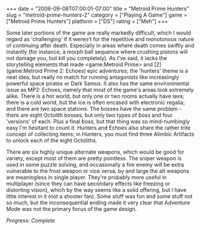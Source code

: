 +++
date = "2006-09-08T07:00:01-07:00"
title = "Metroid Prime Hunters"
slug = "metroid-prime-hunters-2"
category = ["Playing A Game"]
game = ["Metroid Prime Hunters"]
platform = ["DS"]
rating = ["Meh"]
+++

Some later portions of the game are really markedly difficult, which I would regard as 'challenging' if it weren't for the repetitive and monotonous nature of continuing after death. Especially in areas where death comes swiftly and instantly (for instance, a morph ball sequence where crushing pistons will not damage you, but kill you completely). As I've said, it lacks the storytelling elements that made <game:Metroid Prime> and [2](game:Metroid Prime 2: Echoes) epic adventures; the 'hunters' theme is a neat idea, but really no match for running antagonists like increasingly powerful space pirates or Dark Samus. It also has the same environmental issue as MP2: Echoes, namely that most of the game's areas look extremely alike. There is a hot world, but only one or two rooms actually have lava; there is a cold world, but the ice is often encased with electronic regalia; and there are two space stations. The bosses have the same problem - there are eight Octolith bosses, but only two types of boss and four 'versions' of each. Plus a final boss, but that thing was so mind-numbingly easy I'm hesitant to count it. Hunters and Echoes also share the rather trite concept of collecting items; in Hunters, you must find three Alimbic Artifacts to unlock each of the eight Octoliths.

There are six highly unique alternate weapons, which would be good for variety, except most of them are pretty pointless. The sniper weapon is used in some puzzle solving, and occasionally a fire enemy will be extra vulnerable to the frost weapon or vice versa; by and large the alt weapons are meaningless in single player. They're probably more useful in multiplayer (since they can have secondary effects like freezing or distorting vision), which by the way seems like a solid offering, but I have little interest in it (not a shooter fan). Some stuff was fun and some stuff not so much, but the inconsequential ending made it very clear that Adventure Mode was not the primary focus of the game design.

<i>Progress: Complete</i>